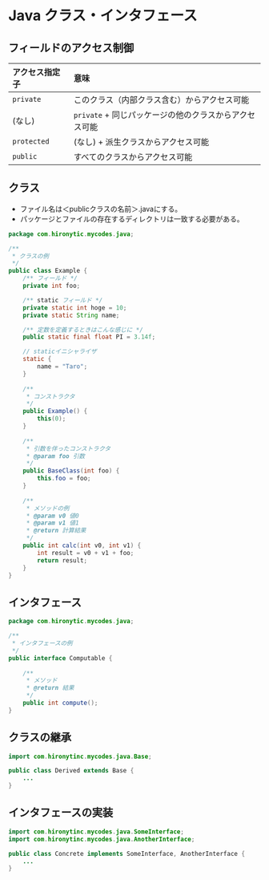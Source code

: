 # Java クラス・インタフェース

## フィールドのアクセス制御

|アクセス指定子|意味                                                  |
|:-------------|:-----------------------------------------------------|
|`private`     |このクラス（内部クラス含む）からアクセス可能          |
|(なし)        |`private` + 同じパッケージの他のクラスからアクセス可能|
|`protected`   |(なし) + 派生クラスからアクセス可能                   |
|`public`      |すべてのクラスからアクセス可能                        |


## クラス

 * ファイル名は＜publicクラスの名前＞.javaにする。
 * パッケージとファイルの存在するディレクトリは一致する必要がある。

```java
package com.hironytic.mycodes.java;

/**
 * クラスの例
 */
public class Example {
    /** フィールド */
    private int foo;

    /** static フィールド */
    private static int hoge = 10;
    private static String name;

    /** 定数を定義するときはこんな感じに */
    public static final float PI = 3.14f;

    // staticイニシャライザ
    static {
        name = "Taro";
    }
    
    /**
     * コンストラクタ
     */
    public Example() {
        this(0);
    }
    
    /**
     * 引数を伴ったコンストラクタ
     * @param foo 引数
     */
    public BaseClass(int foo) {
        this.foo = foo;
    }
    
    /**
     * メソッドの例
     * @param v0 値0
     * @param v1 値1
     * @return 計算結果
     */
    public int calc(int v0, int v1) {
        int result = v0 + v1 + foo;
        return result;
    }
}
```

## インタフェース

```java
package com.hironytic.mycodes.java;

/**
 * インタフェースの例
 */
public interface Computable {
    
    /**
     * メソッド
     * @return 結果
     */
    public int compute();
}
```

## クラスの継承

```java
import com.hironytinc.mycodes.java.Base;

public class Derived extends Base {
    ...
}
```

## インタフェースの実装

```java
import com.hironytinc.mycodes.java.SomeInterface;
import com.hironytinc.mycodes.java.AnotherInterface;

public class Concrete implements SomeInterface, AnotherInterface {
    ...
}
```
